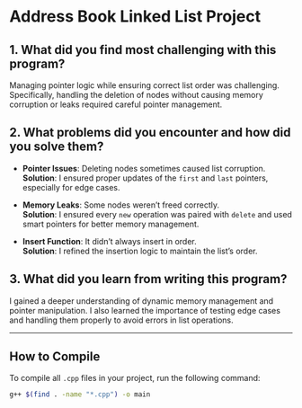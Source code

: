 # Address Book Linked List Project

## 1. What did you find most challenging with this program?

Managing pointer logic while ensuring correct list order was challenging. Specifically, handling the deletion of nodes without causing memory corruption or leaks required careful pointer management.

## 2. What problems did you encounter and how did you solve them?

- **Pointer Issues**: Deleting nodes sometimes caused list corruption.  
  **Solution**: I ensured proper updates of the `first` and `last` pointers, especially for edge cases.

- **Memory Leaks**: Some nodes weren’t freed correctly.  
  **Solution**: I ensured every `new` operation was paired with `delete` and used smart pointers for better memory management.

- **Insert Function**: It didn’t always insert in order.  
  **Solution**: I refined the insertion logic to maintain the list’s order.

## 3. What did you learn from writing this program?

I gained a deeper understanding of dynamic memory management and pointer manipulation. I also learned the importance of testing edge cases and handling them properly to avoid errors in list operations.

---

## How to Compile

To compile all `.cpp` files in your project, run the following command:

```bash
g++ $(find . -name "*.cpp") -o main

